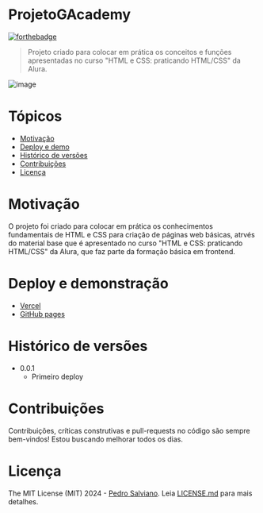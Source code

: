# ProjetoGAcademy

[![forthebadge](https://forthebadge.com/images/badges/license-mit.svg)](https://forthebadge.com)

> Projeto criado para colocar em prática os conceitos e funções apresentadas no curso "HTML e CSS: praticando HTML/CSS" da Alura.

 ![image](./README-files/system.gif)


# Tópicos

- [Motivação](#motivação)
- [Deploy e demo](#deploy-e-demonstração)
- [Histórico de versões](#histórico-de-versões)
- [Contribuições](#contribuições)
- [Licença](#licença)

# Motivação

O projeto foi criado para colocar em prática os conhecimentos fundamentais de HTML e CSS para criação de páginas web básicas, atrvés do material base que é apresentado no curso "HTML e CSS: praticando HTML/CSS" da Alura, que faz parte da formação básica em frontend.

# Deploy e demonstração

- [Vercel](https://projeto-g-academy.vercel.app/)
- [GitHub pages](https://p-py.github.io/ProjetoGAcademy/)

# Histórico de versões
* 0.0.1
    * Primeiro deploy

# Contribuições

Contribuições, críticas construtivas e pull-requests no código são sempre bem-vindos! Estou buscando melhorar todos os dias.

# Licença

The MIT License (MIT) 2024 - [Pedro Salviano](https://github.com/P-py). Leia [LICENSE.md](LICENSE.md) para mais detalhes.
